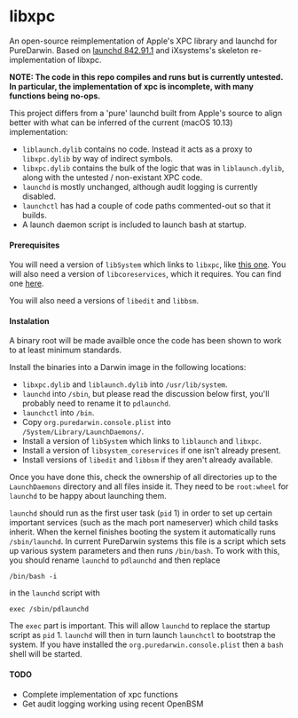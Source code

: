 # libxpc

An open-source reimplementation of Apple's XPC library and launchd for PureDarwin. Based on [launchd 842.91.1](https://opensource.apple.com/tarballs/launchd/launchd-842.91.1.tar.gz) and iXsystems's skeleton re-implementation of libxpc.

**NOTE: The code in this repo compiles and runs but is currently untested. In particular, the implementation of xpc is incomplete, with many functions being no-ops.**

This project differs from a 'pure' launchd built from Apple's source to align better with what can be inferred of the current (macOS 10.13) implementation:

* `liblaunch.dylib` contains no code. Instead it acts as a proxy to `libxpc.dylib` by way of indirect symbols.
* `libxpc.dylib` contains the bulk of the logic that was in `liblaunch.dylib`, along with the untested / non-existant XPC code.
* `launchd` is mostly unchanged, although audit logging is currently disabled.
* `launchctl` has had a couple of code paths commented-out so that it builds.
* A launch daemon script is included to launch bash at startup.

#### Prerequisites

You will need a version of `libSystem` which links to `libxpc`, like [this one](https://github.com/Andromeda-OS/Libsystem). You will also need a version of `libcoreservices`, which it requires. You can find one [here](https://github.com/libsystem-ethan/esdarwin).

You will also need a versions of `libedit` and `libbsm`.

#### Instalation

A binary root will be made availble once the code has been shown to work to at least minimum standards.

Install the binaries into a Darwin image in the following locations:

* `libxpc.dylib` and `liblaunch.dylib` into `/usr/lib/system`.
* `launchd` into `/sbin`, but please read the discussion below first, you'll probably need to rename it to `pdlaunchd`.
* `launchctl` into `/bin`.
* Copy `org.puredarwin.console.plist` into `/System/Library/LaunchDaemons/`.
* Install a version of `libSystem` which links to `liblaunch` and `libxpc`.
* Install a version of `libsystem_coreservices` if one isn't already present.
* Install versions of `libedit` and `libbsm` if they aren't already available.

Once you have done this, check the ownership of all directories up to the `LaunchDaemons` directory and all files inside it. They need to be `root:wheel` for `launchd` to be happy about launching them.

`launchd` should run as the first user task (`pid` 1) in order to set up certain important services (such as the mach port nameserver) which child tasks inherit. When the kernel finishes booting the system it automatically runs `/sbin/launchd`. In current PureDarwin systems this file is a script which sets up various system parameters and then runs `/bin/bash`. To work with this, you should rename `launchd` to `pdlaunchd` and then replace

```
/bin/bash -i
```

in the `launchd` script with

```
exec /sbin/pdlaunchd
```

The `exec` part is important. This will allow `launchd` to replace the startup script as `pid` 1. `launchd` will then in turn launch `launchctl` to bootstrap the system. If you have installed the `org.puredarwin.console.plist` then a `bash` shell will be started.

#### TODO

* Complete implementation of xpc functions
* Get audit logging working using recent OpenBSM
